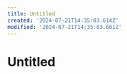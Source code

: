 ```yaml
---
title: Untitled
created: '2024-07-21T14:35:03.614Z'
modified: '2024-07-21T14:35:03.681Z'
---
```


# Untitled
